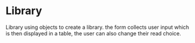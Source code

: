 # Library
Library using objects to create a library.  the form collects user input which is then displayed in a table, the user can also change their read choice.
